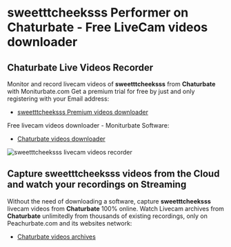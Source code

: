 # sweetttcheeksss Performer on Chaturbate - Free LiveCam videos downloader

## Chaturbate Live Videos Recorder

Monitor and record livecam videos of **sweetttcheeksss** from **Chaturbate** with Moniturbate.com
Get a premium trial for free by just and only registering with your Email address:
* [sweetttcheeksss Premium videos downloader](https://moniturbate.com/request-demo-licence-key.html)

Free livecam videos downloader - Moniturbate Software:
* [Chaturbate videos downloader](https://moniturbate.com/moniturbate-download-software.html)

![sweetttcheeksss livecam videos recorder](https://peachurnet.com/templates/moniturbate-software.png)


## Capture sweetttcheeksss videos from the Cloud and watch your recordings on Streaming

Without the need of downloading a software, capture **sweetttcheeksss** livecam videos from **Chaturbate** 100% online.
Watch Livecam archives from **Chaturbate** unlimitedly from thousands of existing recordings, only on Peachurbate.com and its websites network:
* [Chaturbate videos archives](https://peachurnet.com/)